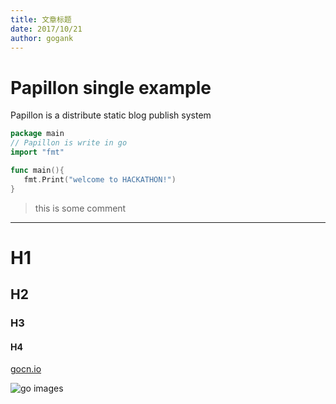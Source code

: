 ```yaml
---
title: 文章标题
date: 2017/10/21
author: gogank
---
```


# Papillon single example

Papillon is a distribute static blog publish system

```go
package main
// Papillon is write in go
import "fmt"

func main(){
   fmt.Print("welcome to HACKATHON!")
}  
```

> this is some comment

---

# H1
## H2
### H3
#### H4

[gocn.io](http://https://gocn.io/)

![go images](http://chenquanme.oss-cn-shanghai.aliyuncs.com/blog/7gciq.jpeg)


